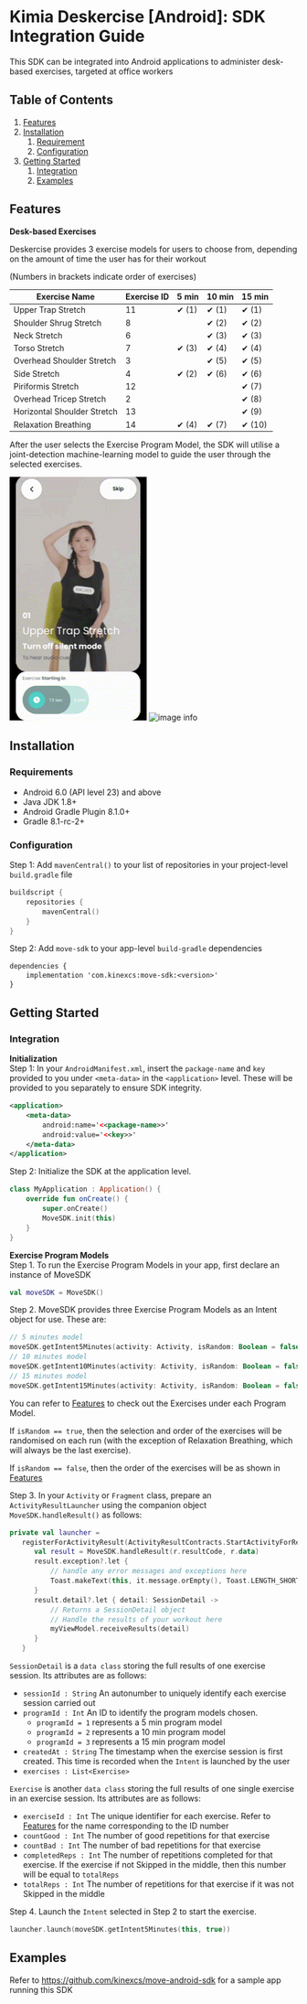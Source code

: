# Kimia Deskercise [Android]: SDK Integration Guide
This SDK can be integrated into Android applications to administer desk-based exercises, targeted at office workers



## Table of Contents
1. [Features](#Features) 
2. [Installation](#Installation)  
    1. [Requirement](#Requirements)  
    2. [Configuration](#Configuration)  
3. [Getting Started](#getting-started)
    1. [Integration](#integration)
    2. [Examples](#examples)


## Features
**Desk-based Exercises**

Deskercise provides 3 exercise models for users to choose from, depending on the amount of time the user has for their workout

(Numbers in brackets indicate order of exercises)

| Exercise Name               | Exercise ID | 5 min | 10 min | 15 min |
|-----------------------------|-------------|-------|--------|--------|
| Upper Trap Stretch          | 11          | ✔ (1) | ✔ (1)  | ✔ (1)  |
| Shoulder Shrug Stretch      | 8           |       | ✔ (2)  | ✔ (2)  |
| Neck Stretch                | 6           |       | ✔ (3)  | ✔ (3)  |
| Torso Stretch               | 7           | ✔ (3) | ✔ (4)  | ✔ (4)  |
| Overhead Shoulder Stretch   | 3           |       | ✔ (5)  | ✔ (5)  |
| Side Stretch                | 4           | ✔ (2) | ✔ (6)  | ✔ (6)  |
| Piriformis Stretch          | 12          |       |        | ✔ (7)  |
| Overhead Tricep Stretch     | 2           |       |        | ✔ (8)  |
| Horizontal Shoulder Stretch | 13          |       |        | ✔ (9)  |
| Relaxation Breathing        | 14          | ✔ (4) | ✔ (7)  | ✔ (10) |

After the user selects the Exercise Program Model, the SDK will utilise a joint-detection machine-learning model to guide the user through the selected exercises.

![image info](assets/gif1.gif)
![image info](assets/gif2.gif)

## Installation

### Requirements
- Android 6.0 (API level 23) and above
- Java JDK 1.8+
- Android Gradle Plugin 8.1.0+
- Gradle 8.1-rc-2+

### Configuration
Step 1: Add `mavenCentral()` to your list of repositories in your project-level `build.gradle` file

```kotlin
buildscript {
    repositories {
        mavenCentral()
    }
}
```

Step 2: Add `move-sdk` to your app-level `build-gradle` dependencies

```
dependencies {
    implementation 'com.kinexcs:move-sdk:<version>'
}
```

## Getting Started

### Integration

**Initialization**<br>
Step 1: In your `AndroidManifest.xml`, insert the `package-name` and `key` provided to you under `<meta-data>` in the `<application>` level. These will be provided to you separately to ensure SDK integrity.

```xml
<application>
    <meta-data>
        android:name='<<package-name>>'
        android:value='<<key>>'
    </meta-data>
</application>
```

Step 2: Initialize the SDK at the application level.

```kotlin
class MyApplication : Application() {
    override fun onCreate() {
        super.onCreate()
        MoveSDK.init(this)
    }
}
```

**Exercise Program Models**<br>
Step 1. To run the Exercise Program Models in your app, first declare an instance of MoveSDK

```kotlin
val moveSDK = MoveSDK()
```

Step 2. MoveSDK provides three Exercise Program Models as an Intent object for use. These are:

```kotlin
// 5 minutes model
moveSDK.getIntent5Minutes(activity: Activity, isRandom: Boolean = false)
// 10 minutes model
moveSDK.getIntent10Minutes(activity: Activity, isRandom: Boolean = false)
// 15 minutes model
moveSDK.getIntent15Minutes(activity: Activity, isRandom: Boolean = false)
```

You can refer to [Features](#features) to check out the Exercises under each Program Model.

If `isRandom == true`, then the selection and order of the exercises will be randomised on each run (with the exception of Relaxation Breathing, which will always be the last exercise).

If `isRandom == false`, then the order of the exercises will be as shown in [Features](#features)

Step 3. In your `Activity` or `Fragment` class, prepare an `ActivityResultLauncher` using the companion object `MoveSDK.handleResult()` as follows:

```kotlin
private val launcher =
   registerForActivityResult(ActivityResultContracts.StartActivityForResult()) { r ->
      val result = MoveSDK.handleResult(r.resultCode, r.data)
      result.exception?.let {
          // handle any error messages and exceptions here
          Toast.makeText(this, it.message.orEmpty(), Toast.LENGTH_SHORT).show()
      }
      result.detail?.let { detail: SessionDetail ->
          // Returns a SessionDetail object
          // Handle the results of your workout here
          myViewModel.receiveResults(detail)
      }
   }
```

`SessionDetail` is a `data class` storing the full results of one exercise session. Its attributes are as follows:
- `sessionId : String` An autonumber to uniquely identify each exercise session carried out
- `programId : Int` An ID to identify the program models chosen. 
  - `programId = 1` represents a 5 min program model
  - `programId = 2` represents a 10 min program model
  - `programId = 3` represents a 15 min program model
- `createdAt : String` The timestamp when the exercise session is first created. This time is recorded when the `Intent` is launched by the user
- `exercises : List<Exercise>`

`Exercise` is another `data class` storing the full results of one single exercise in an exercise session. Its attributes are as follows:
- `exerciseId : Int` The unique identifier for each exercise. Refer to [Features](#features) for the name corresponding to the ID number
- `countGood : Int` The number of good repetitions for that exercise
- `countBad : Int` The number of bad repetitions for that exercise
- `completedReps : Int` The number of repetitions completed for that exercise. If the exercise if not Skipped in the middle, then this number will be equal to `totalReps`
- `totalReps : Int` The number of repetitions for that exercise if it was not Skipped in the middle

Step 4. Launch the `Intent` selected in Step 2 to start the exercise.

```kotlin
launcher.launch(moveSDK.getIntent5Minutes(this, true))
```

## Examples
Refer to https://github.com/kinexcs/move-android-sdk for a sample app running this SDK